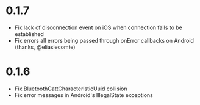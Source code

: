 # 0.1.7

* Fix lack of disconnection event on iOS when connection fails to be established
* Fix errors all errors being passed through onError callbacks on Android (thanks, @eliaslecomte)

# 0.1.6

* Fix BluetoothGattCharacteristicUuid collision
* Fix error messages in Android's IllegalState exceptions